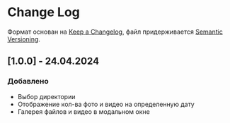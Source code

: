 # Change Log
 
Формат основан на [Keep a Changelog](http://keepachangelog.com/), файл придерживается [Semantic Versioning](http://semver.org/).

 
## [1.0.0] - 24.04.2024
 
### Добавлено

* Выбор директории
* Отображение кол-ва фото и видео на определенную дату
* Галерея файлов и видео в модальном окне